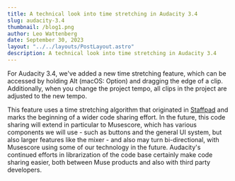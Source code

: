 ```yaml
---
title: A technical look into time stretching in Audacity 3.4
slug: audacity-3.4
thumbnail: /blog1.png
author: Leo Wattenberg
date: September 30, 2023
layout: "../../layouts/PostLayout.astro"
description: A technical look into time stretching in Audacity 3.4
---
```


For Audacity 3.4, we've added a new time stretching feature, which can be accessed by holding Alt (macOS: Option) and dragging the edge of a clip. Additionally, when you change the project tempo, all clips in the project are adjusted to the new tempo.

This feature uses a time stretching algorithm that originated in [Staffpad](https://staffpad.net) and marks the beginning of a wider code sharing effort. In the future, this code sharing will extend in particular to Musescore, which has various components we will use - such as buttons and the general UI system, but also larger features like the mixer - and also may turn bi-directional, with Musescore using some of our technology in the future. Audacity's continued efforts in librarization of the code base certainly make code sharing easier, both between Muse products and also with third party developers.

<!-- add more dev-y talk here -->